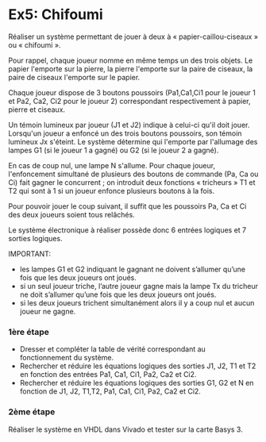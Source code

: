 # Ex5: Chifoumi

Réaliser un système permettant de jouer à deux à « papier-caillou-ciseaux » ou « chifoumi ».

Pour rappel, chaque joueur nomme en même temps un des trois objets. Le papier l'emporte sur la pierre, la pierre l'emporte sur la paire de ciseaux, la paire de ciseaux l'emporte sur le papier.

Chaque joueur dispose de 3 boutons poussoirs (Pa1,Ca1,Ci1 pour le joueur 1 et Pa2, Ca2, Ci2 pour le joueur 2) correspondant respectivement à papier, pierre et ciseaux.

Un témoin lumineux par joueur (J1 et J2) indique à celui-ci qu'il doit jouer. Lorsqu'un joueur a enfoncé un des trois boutons poussoirs, son témoin lumineux Jx s'éteint. Le système détermine qui l'emporte par l'allumage des lampes G1 (si le joueur 1 a gagné) ou G2 (si le joueur 2 a gagné).

En cas de coup nul, une lampe N s'allume. Pour chaque joueur, l'enfoncement simultané de plusieurs des boutons de commande (Pa, Ca ou Ci) fait gagner le concurrent ; on introduit deux fonctions « tricheurs » T1 et T2 qui sont à 1 si un joueur enfonce plusieurs boutons à la fois.

Pour pouvoir jouer le coup suivant, il suffit que les poussoirs Pa, Ca et Ci des deux joueurs soient tous relâchés.

Le système électronique à réaliser possède donc 6 entrées logiques et 7 sorties logiques.

IMPORTANT:

* les lampes G1 et G2 indiquant le gagnant ne doivent s’allumer qu’une fois que les deux joueurs ont joués.
* si un seul joueur triche, l’autre joueur gagne mais la lampe Tx du tricheur ne doit s’allumer qu’une fois que les deux joueurs ont joués.
* si les deux joueurs trichent simultanément alors il y a coup nul et aucun joueur ne gagne.

### 1ère étape

* Dresser et compléter la table de vérité correspondant au fonctionnement du système.
* Rechercher et réduire les équations logiques des sorties J1, J2, T1 et T2 en fonction des entrées Pa1, Ca1, Ci1, Pa2, Ca2 et Ci2.
* Rechercher et réduire les équations logiques des sorties G1, G2 et N en fonction de J1, J2, T1,T2, Pa1, Ca1, Ci1, Pa2, Ca2 et Ci2.&#x20;

### 2ème étape

Réaliser le système en VHDL dans Vivado et tester sur la carte Basys 3.

